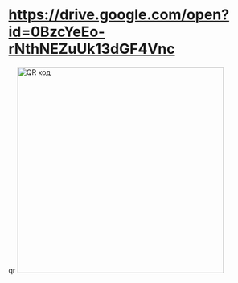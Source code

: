 # https://drive.google.com/open?id=0BzcYeEo-rNthNEZuUk13dGF4Vnc

qr <a href="http://qrcoder.ru" target="_blank"><img src="http://qrcoder.ru/code/?https%3A%2F%2Fdrive.google.com%2Fopen%3Fid%3D0BzcYeEo-rNthNEZuUk13dGF4Vnc&10&0" width="410" height="410" border="0" title="QR код"></a>
